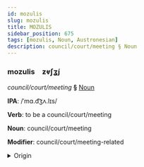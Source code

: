 ```yaml
---
id: mozulis
slug: mozulis
title: MOZULIS
sidebar_position: 675
tags: [mozulis, Noun, Austronesian]
description: council/court/meeting § Noun
---
```


### mozulis&emsp;<span kind="abugida">ƶⱴʃʓ́ȷ</span>

*council/court/meeting* **§** [Noun](../../tags/Noun)

**IPA**: /ˈmɑ.d͡ʒʌ.lɪs/

**Verb**: to be a council/court/meeting

**Noun**: council/court/meeting

**Modifier**: council/court/meeting-related

<details>
    <summary>Origin</summary>
    Indonesian majêlis  /maˈd͡ʒəlɪs/<br/>
    <em>Austronesian Language Family</em>
</details>